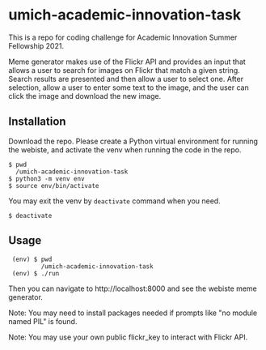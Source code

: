 # umich-academic-innovation-task
This is a repo for coding challenge for Academic Innovation Summer Fellowship 2021.

Meme generator makes use of the Flickr API and provides an input that allows a user to search for images on Flickr that match a given string. Search results are presented and then allow a user to select one. After selection, allow a user to enter some text to the image, and the user can click the image and download the new image.

## Installation
Download the repo.
Please create a Python virtual environment for running the webiste, and activate the venv when running the code in the repo.
 ```
 $ pwd
   /umich-academic-innovation-task
 $ python3 -m venv env
 $ source env/bin/activate
 ```
You may exit the venv by ```deactivate``` command when you need.
```
$ deactivate
```

## Usage
```
 (env) $ pwd
         /umich-academic-innovation-task
 (env) $ ./run
```
Then you can navigate to http://localhost:8000 and see the webiste meme generator.

Note: You may need to install packages needed if prompts like "no module named PIL" is found.

Note: You may use your own public flickr_key to interact with Flickr API.
